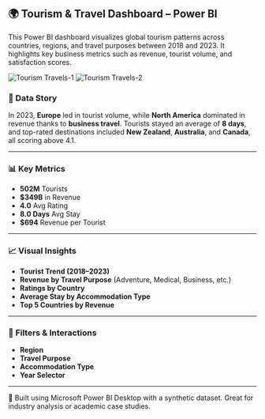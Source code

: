## 🌍 Tourism & Travel Dashboard – Power BI


This Power BI dashboard visualizes global tourism patterns across countries, regions, and travel purposes between 2018 and 2023. It highlights key business metrics such as revenue, tourist volume, and satisfaction scores.

![Tourism   Travels-1](https://github.com/user-attachments/assets/6f55e782-8b78-4959-ad4b-41bb98d3ca13)
![Tourism   Travels-2](https://github.com/user-attachments/assets/76ccd671-1f2c-4a26-a715-1c321b4cf3df)


### 📖 Data Story
In 2023, **Europe** led in tourist volume, while **North America** dominated in revenue thanks to **business travel**. Tourists stayed an average of **8 days**, and top-rated destinations included **New Zealand**, **Australia**, and **Canada**, all scoring above 4.1.

---

### 📊 Key Metrics
- **502M** Tourists
- **$349B** in Revenue
- **4.0** Avg Rating
- **8.0 Days** Avg Stay
- **$694** Revenue per Tourist

---

### 📈 Visual Insights
- **Tourist Trend (2018–2023)**
- **Revenue by Travel Purpose** (Adventure, Medical, Business, etc.)
- **Ratings by Country**
- **Average Stay by Accommodation Type**
- **Top 5 Countries by Revenue**

---

### 🧰 Filters & Interactions
- **Region**
- **Travel Purpose**
- **Accommodation Type**
- **Year Selector**

---

📌 Built using Microsoft Power BI Desktop with a synthetic dataset. Great for industry analysis or academic case studies.
